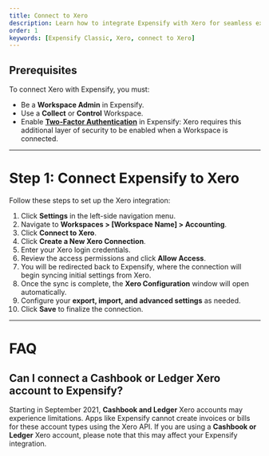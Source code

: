 ```yaml
---
title: Connect to Xero
description: Learn how to integrate Expensify with Xero for seamless expense management
order: 1
keywords: [Expensify Classic, Xero, connect to Xero]
---
```


<div id="expensify-classic" markdown="1">

## Prerequisites

To connect Xero with Expensify, you must:
- Be a **Workspace Admin** in Expensify.
- Use a **Collect** or **Control** Workspace.
- Enable **[Two-Factor Authentication](https://help.expensify.com/articles/new-expensify/settings/Enable-Two-Factor-Authentication)** in Expensify: Xero requires this additional layer of security to be enabled when a Workspace is connected.

---

# Step 1: Connect Expensify to Xero

Follow these steps to set up the Xero integration:

1. Click **Settings** in the left-side navigation menu.
2. Navigate to **Workspaces > [Workspace Name] > Accounting**.
3. Click **Connect to Xero**.
4. Click **Create a New Xero Connection**.
5. Enter your Xero login credentials.
6. Review the access permissions and click **Allow Access**.
7. You will be redirected back to Expensify, where the connection will begin syncing initial settings from Xero.
8. Once the sync is complete, the **Xero Configuration** window will open automatically.
9. Configure your **export, import, and advanced settings** as needed.
10. Click **Save** to finalize the connection.

---

# FAQ

## Can I connect a Cashbook or Ledger Xero account to Expensify?

Starting in September 2021, **Cashbook and Ledger** Xero accounts may experience limitations. Apps like Expensify cannot create invoices or bills for these account types using the Xero API. If you are using a **Cashbook or Ledger** Xero account, please note that this may affect your Expensify integration.

</div>
